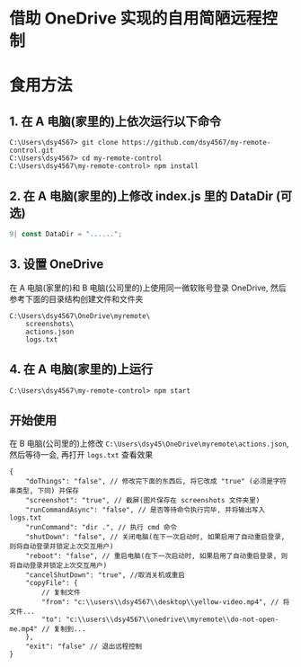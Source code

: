 # 借助 OneDrive 实现的自用简陋远程控制

# 食用方法

## 1. 在 A 电脑(家里的)上依次运行以下命令

```
C:\Users\dsy4567> git clone https://github.com/dsy4567/my-remote-control.git
C:\Users\dsy4567> cd my-remote-control
C:\Users\dsy4567\my-remote-control> npm install
```

## 2. 在 A 电脑(家里的)上修改 index.js 里的 DataDir (可选)

```JavaScript
9| const DataDir = "......";
```

## 3. 设置 OneDrive

在 A 电脑(家里的)和 B 电脑(公司里的)上使用同一微软账号登录 OneDrive, 然后参考下面的目录结构创建文件和文件夹

```
C:\Users\dsy4567\OneDrive\myremote\
    screenshots\
    actions.json
    logs.txt
```

## 4. 在 A 电脑(家里的)上运行

```
C:\Users\dsy4567\my-remote-control> npm start
```

## 开始使用

在 B 电脑(公司里的)上修改 `C:\Users\dsy45\OneDrive\myremote\actions.json`, 然后等待一会, 再打开 `logs.txt` 查看效果

```jsonc
{
    "doThings": "false", // 修改完下面的东西后, 将它改成 "true" (必须是字符串类型, 下同) 并保存
    "screenshot": "true", // 截屏(图片保存在 screenshots 文件夹里)
    "runCommandAsync": "false", // 是否等待命令执行完毕, 并将输出写入 logs.txt
    "runCommand": "dir .", // 执行 cmd 命令
    "shutDown": "false", // 关闭电脑(在下一次启动时, 如果启用了自动重启登录, 则将自动登录并锁定上次交互用户)
    "reboot": "false", // 重启电脑(在下一次启动时, 如果启用了自动重启登录, 则将自动登录并锁定上次交互用户)
    "cancelShutDown": "true", //取消关机或重启
    "copyFile": {
        // 复制文件
        "from": "c:\\users\\dsy4567\\desktop\\yellow-video.mp4", // 将文件...
        "to": "c:\\users\\dsy4567\\onedrive\\myremote\\do-not-open-me.mp4" // 复制到...
    },
    "exit": "false" // 退出远程控制
}
```
